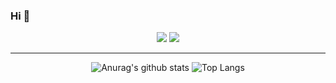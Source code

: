 ### Hi 👋
<div align="center">

<img src="https://img.shields.io/badge/EKS-blue?style=flat&logo=amazoneks&logoColor=FF9900"/>
<img src="https://img.shields.io/badge/Scss-green?style=flat&logo=Sass&logoColor=CC6699"/>

<hr>
<div margin=auto>
  
![Anurag's github stats](https://github-readme-stats.vercel.app/api?username=HaeDalWang&show_icons=true&theme=github_dark)
![Top Langs](https://github-readme-stats.vercel.app/api/top-langs/?username=HaeDalWang&layout=compact&theme=github_dark)
</div>

</div>

